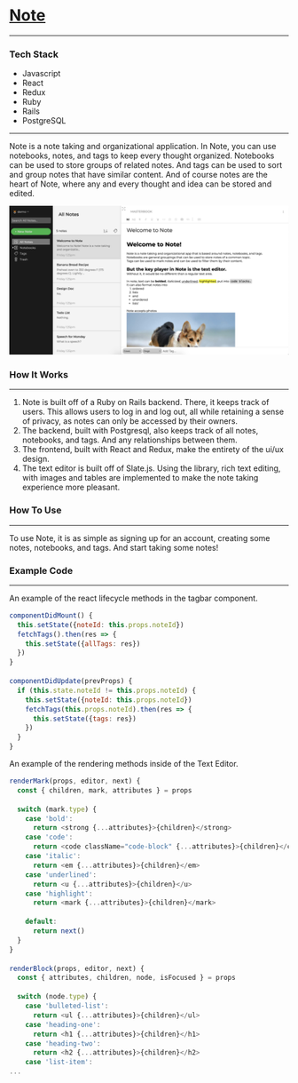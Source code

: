 # [Note](https://note-ac.herokuapp.com/#/)

------

### Tech Stack

* Javascript
* React
* Redux
* Ruby
* Rails
* PostgreSQL

------

Note is a note taking and organizational application. In Note, you can use notebooks, notes, and tags to keep every thought organized. Notebooks can be used to store groups of related notes. And tags can be used to sort and group notes that have similar content. And of course notes are the heart of Note, where any and every thought and idea can be stored and edited.

![Screenshot of Note](https://github.com/ahhchooey/Note/blob/master/images/note_screenshot.png)

### How It Works
------
1. Note is built off of a Ruby on Rails backend. There, it keeps track of users. This allows users to log in and log out, all while retaining a sense of privacy, as notes can only be accessed by their owners.
2. The backend, built with Postgresql, also keeps track of all notes, notebooks, and tags. And any relationships between them.
3. The frontend, built with React and Redux, make the entirety of the ui/ux design.
4. The text editor is built off of Slate.js. Using the library, rich text editing, with images and tables are implemented to make the note taking experience more pleasant.

### How To Use
------
To use Note, it is as simple as signing up for an account, creating some notes, notebooks, and tags. And start taking some notes!

### Example Code
------

An example of the react lifecycle methods in the tagbar component.
```js
componentDidMount() {
  this.setState({noteId: this.props.noteId})
  fetchTags().then(res => {
    this.setState({allTags: res})
  })
}

componentDidUpdate(prevProps) {
  if (this.state.noteId != this.props.noteId) {
    this.setState({noteId: this.props.noteId})
    fetchTags(this.props.noteId).then(res => {
      this.setState({tags: res})
    })
  }
}
```

An example of the rendering methods inside of the Text Editor.
```js
renderMark(props, editor, next) {
  const { children, mark, attributes } = props

  switch (mark.type) {
    case 'bold':
      return <strong {...attributes}>{children}</strong>
    case 'code':
      return <code className="code-block" {...attributes}>{children}</code>
    case 'italic':
      return <em {...attributes}>{children}</em>
    case 'underlined':
      return <u {...attributes}>{children}</u>
    case 'highlight':
      return <mark {...attributes}>{children}</mark>

    default:
      return next()
  }
}

renderBlock(props, editor, next) {
  const { attributes, children, node, isFocused } = props

  switch (node.type) {
    case 'bulleted-list':
      return <ul {...attributes}>{children}</ul>
    case 'heading-one':
      return <h1 {...attributes}>{children}</h1>
    case 'heading-two':
      return <h2 {...attributes}>{children}</h2>
    case 'list-item':
...
```
